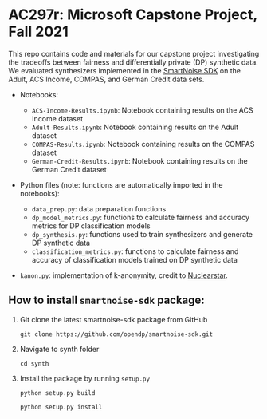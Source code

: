 
# AC297r: Microsoft Capstone Project, Fall 2021

This repo contains code and materials for our capstone project investigating the tradeoffs between fairness and differentially private (DP) synthetic data. We evaluated synthesizers implemented in the [SmartNoise SDK](https://github.com/opendp/smartnoise-sdk) on the Adult, ACS Income, COMPAS, and German Credit data sets. 

* Notebooks: 

  *  `ACS-Income-Results.ipynb`: Notebook containing results on the ACS Income dataset
  *  `Adult-Results.ipynb`: Notebook containing results on the Adult dataset
  *  `COMPAS-Results.ipynb`: Notebook containing results on the COMPAS dataset
  *  `German-Credit-Results.ipynb`: Notebook containing results on the German Credit dataset

* Python files (note: functions are automatically imported in the notebooks): 
  
  * `data_prep.py`: data preparation functions  
  * `dp_model_metrics.py`: functions to calculate fairness and accuracy metrics for DP classification models
  * `dp_synthesis.py`: functions used to train synthesizers and generate DP synthetic data
  * `classification_metrics.py`: functions to calculate fairness and accuracy of classification models trained on DP synthetic data 

* `kanon.py`: implementation of k-anonymity, credit to [Nuclearstar](https://github.com/Nuclearstar/K-Anonymity).

## How to install `smartnoise-sdk` package:

1. Git clone the latest smartnoise-sdk package from GitHub
  
   `git clone https://github.com/opendp/smartnoise-sdk.git`
   
2. Navigate to synth folder

   `cd synth`

3. Install the package by running `setup.py`

   `python setup.py build`
    
   `python setup.py install`
